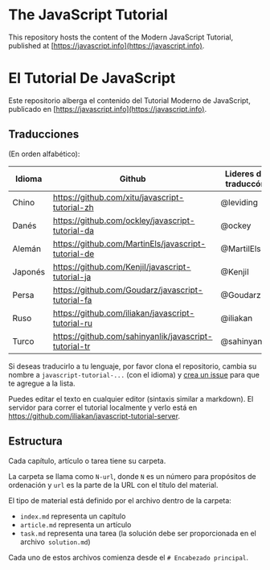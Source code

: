 # The JavaScript Tutorial

This repository hosts the content of the Modern JavaScript Tutorial, published at [https://javascript.info](https://javascript.info).

# El Tutorial De JavaScript

Este repositorio alberga el contenido del Tutorial Moderno de JavaScript, publicado en [https://javascript.info](https://javascript.info).

## Traducciones

(En orden alfabético):

| Idioma | Github | Lideres de traduccón | (%) Traducido | Publicado |
|----------|--------|-------------------|-----------------|-----------|
| Chino | https://github.com/xitu/javascript-tutorial-zh | @leviding | ![](http://translate-hook.javascript.info/stats/zh.svg) | - |
| Danés | https://github.com/ockley/javascript-tutorial-da | @ockey | ![](http://translate-hook.javascript.info/stats/da.svg) | - |
| Alemán | https://github.com/MartinEls/javascript-tutorial-de | @MartilEls | ![](http://translate-hook.javascript.info/stats/de.svg) | - |
| Japonés | https://github.com/KenjiI/javascript-tutorial-ja | @KenjiI | ![](http://translate-hook.javascript.info/stats/ja.svg) | - |
| Persa | https://github.com/Goudarz/javascript-tutorial-fa | @Goudarz | ![](http://translate-hook.javascript.info/stats/fa.svg) | - |
| Ruso | https://github.com/iliakan/javascript-tutorial-ru | @iliakan |  | https://learn.javascript.ru |
| Turco | https://github.com/sahinyanlik/javascript-tutorial-tr | @sahinyanlik | ![](http://translate-hook.javascript.info/stats/tr.svg) | - |

Si deseas traducirlo a tu lenguaje, por favor clona el repositorio, cambia su nombre a `javascript-tutorial-...` (con el idioma) y [crea un issue](https://github.com/iliakan/javascript-tutoria-en/issues/new) para que te agregue a la lista.

Puedes editar el texto en cualquier editor (sintaxis similar a markdown). El servidor para correr el tutorial localmente y verlo está en <https://github.com/iliakan/javascript-tutorial-server>.

## Estructura

Cada capítulo, artículo o tarea tiene su carpeta.

La carpeta se llama como `N-url`, donde `N` es un número para propósitos de ordenación y `url` es la parte de la URL con el título del material.

El tipo de material está definido por el archivo dentro de la carpeta:

  - `index.md` representa un capítulo
  - `article.md` representa un artículo
  - `task.md` representa una tarea (la solución debe ser proporcionada en el archivo` solution.md`)

Cada uno de estos archivos comienza desde el `# Encabezado principal`.

